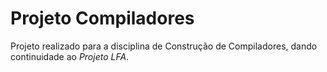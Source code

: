 # Projeto Compiladores

Projeto realizado para a disciplina de Construção de Compiladores, dando continuidade ao *Projeto LFA*.
